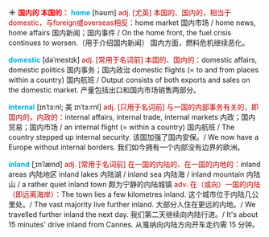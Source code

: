 ☀ <font color="red">**国内的 本国的：**</font>
<font color="sky blue">**home**</font> [həʊm] 
<font color="#c00000">adj. [尤英] 本国的、国内的，相当于domestic，与foreign或overseas相反：</font>home market 国内市场 / home news, home affairs 国内新闻；国内事件 / On the home front, the fuel crisis continues to worsen.（用于介绍国内新闻） 国内方面，燃料危机继续恶化。
           
<font color="sky blue">**domestic**</font> [dəˈmestɪk]
<font color="#c00000">adj. [常用于名词前] 本国的、国内的：</font>domestic affairs, domestic politics 国内事务；国内政治 domestic flights (= to and from places within a country) 国内航班 / Output consists of both exports and sales on the domestic market. 产量包括出口和国内市场销售两部分。
           
<font color="sky blue">**internal**</font> [ɪnˈtɜ:nl; 美 ɪnˈtɜ:rnl]
<font color="#c00000">adj. [只用于名词前] 与一国的内部事务有关的，即国内的，内政的：</font>internal affairs, internal trade, internal markets 内政；国内贸易；国内市场 / an internal flight (= within a country) 国内航班 / The country stepped up internal security. 该国加强了国内安保。/ We now have a Europe without internal borders. 我们如今拥有一个内部没有边界的欧洲。
           
<font color="sky blue">**inland**</font> [ˌɪnˈlænd]
<font color="#c00000">adj. [常用于名词前] 在一国的内陆的、在一国的内地的：</font>inland areas 内陆地区 inland lakes 内陆湖 / inland sea 内陆海 / inland mountain 内陆山 / a rather quiet inland town 颇为宁静的内陆城镇 <font color="#c00000">adv. 在（或向）一国的内陆（即远离海岸）：</font>The town lies a few kilometres inland. 这个城市位于内陆几公里处。/ The vast majority live further inland. 大部分人住在更远的内地。/ We travelled further inland the next day. 我们第二天继续向内陆行进。/ It's about 15 minutes' drive inland from Cannes. 从戛纳向内陆方向开车走约需 15 分钟。




